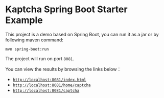 # Kaptcha Spring Boot Starter Example

This project is a demo based on Spring Boot, you can run it as a jar
or by following maven command:

```
mvn spring-boot:run
```

The project will run on port `8081`. 

You can view the results by browsing the links below：


- [`http://localhost:8081/index.html`](htpp://localhost:8081/index.html)
- [`http://localhost:8081/home/captcha`](htpp://localhost:8081/home/captcha)
- [`http://localhost:8081/captcha`](http://localhost:8081/captcha)